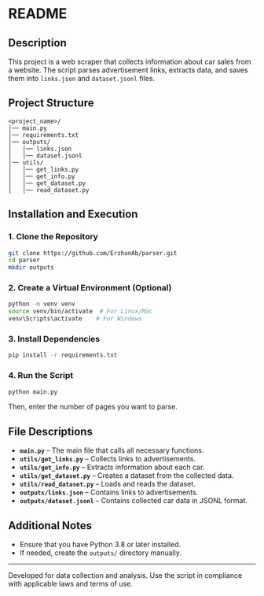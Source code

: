 # README

## Description
This project is a web scraper that collects information about car sales from a website. The script parses advertisement links, extracts data, and saves them into `links.json` and `dataset.jsonl` files.

## Project Structure
```
<project_name>/
│── main.py
│── requirements.txt
│── outputs/
│   │── links.json
│   │── dataset.jsonl
│── utils/
│   │── get_links.py
│   │── get_info.py
│   │── get_dataset.py
│   │── read_dataset.py
```

## Installation and Execution
### 1. Clone the Repository
```bash
git clone https://github.com/ErzhanAb/parser.git
cd parser
mkdir outputs
```

### 2. Create a Virtual Environment (Optional)
```bash
python -m venv venv
source venv/bin/activate  # For Linux/Mac
venv\Scripts\activate    # For Windows
```

### 3. Install Dependencies
```bash
pip install -r requirements.txt
```

### 4. Run the Script
```bash
python main.py
```
Then, enter the number of pages you want to parse.

## File Descriptions
- **`main.py`** – The main file that calls all necessary functions.
- **`utils/get_links.py`** – Collects links to advertisements.
- **`utils/get_info.py`** – Extracts information about each car.
- **`utils/get_dataset.py`** – Creates a dataset from the collected data.
- **`utils/read_dataset.py`** – Loads and reads the dataset.
- **`outputs/links.json`** – Contains links to advertisements.
- **`outputs/dataset.jsonl`** – Contains collected car data in JSONL format.

## Additional Notes
- Ensure that you have Python 3.8 or later installed.
- If needed, create the `outputs/` directory manually.

---

Developed for data collection and analysis. Use the script in compliance with applicable laws and terms of use.
